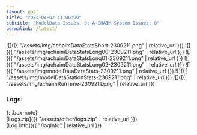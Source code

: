 ```yaml
---
layout: post
title: "2023-04-02 11:00:00"
subtitle: "ModelData Issues: 0; A-CHAIM System Issues: 0"
permalink: /latest/
---
```


![]({{ "/assets/img/achaimDataStatsShort-2309211.png" | relative_url }})
![]({{ "/assets/img/achaimDataStatsLong00-2309211.png" | relative_url }})
![]({{ "/assets/img/achaimDataStatsLong01-2309211.png" | relative_url }})
![]({{ "/assets/img/achaimDataStatsLong02-2309211.png" | relative_url }})
![]({{ "/assets/img/modelDataDataStats-2309211.png" | relative_url }})
![]({{ "/assets/img/modelDataStationStats-2309211.png" | relative_url }})
![]({{ "/assets/img/achaimRunTime-2309211.png" | relative_url }})





### Logs:  
  
{: .box-note}  
[Logs.zip]({{ "/assets/other/logs.zip" | relative_url }})  
[Log Info]({{ "/logInfo" | relative_url }})  
